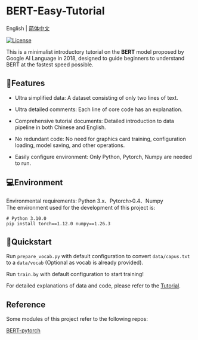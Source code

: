 # BERT-Easy-Tutorial

English</a> | <a href="docs/README_ZH.md">简体中文</a>

[![License](https://img.shields.io/badge/license-Apache%202.0-green.svg)](LICENSE)

This is a minimalist introductory tutorial on the **BERT** model proposed by Google AI Language in 2018, designed to guide beginners to understand BERT at the fastest speed possible.

## 🚩Features

- Ultra simplified data: A dataset consisting of only two lines of text.

- Ultra detailed comments: Each line of core code has an explanation.

- Comprehensive tutorial documents: Detailed introduction to data pipeline in both Chinese and English.

- No redundant code: No need for graphics card training, configuration loading, model saving, and other operations.

- Easily configure environment: Only Python, Pytorch, Numpy are needed to run.

## 💻Environment
Environmental requirements: Python 3.x、Pytorch>0.4、Numpy  
The environment used for the development of this project is:
```shell
# Python 3.10.0
pip install torch==1.12.0 numpy==1.26.3
```

## 🚀Quickstart

Run ```prepare_vocab.py``` with default configuration to convert ```data/capus.txt``` to a ```data/vocab``` (Optional as vocab is already provided).

Run ```train.by``` with default configuration to start training!

For detailed explanations of data and code, please refer to the <a href="docs/Tutorial.md">Tutorial</a>.

## Reference

Some modules of this project refer to the following repos:

[BERT-pytorch](https://github.com/codertimo/BERT-pytorch)